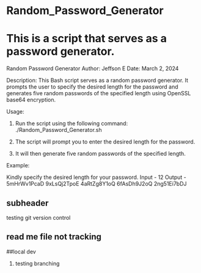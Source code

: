 # Random_Password_Generator
# This is a script that serves as a password generator.

Random Password Generator
Author: Jeffson E
Date: March 2, 2024

Description:
This Bash script serves as a random password generator.
It prompts the user to specify the desired length for the password and generates five random passwords of the specified length using OpenSSL base64 encryption.

Usage:
1. Run the script using the following command:
./Random_Password_Generator.sh

2. The script will prompt you to enter the desired length for the password.
3. It will then generate five random passwords of the specified length.


Example:

Kindly specify the desired length for your password.
  Input - 12
  Output - 
  5mHrWv1PcaD
  9xLsQj2TpoE
  4aRtZg8Y1oQ
  6fAsDh9J2oQ
  2ng51Ei7bDJ

## subheader

testing git version control

## read me file not tracking

##local dev

1. testing branching
